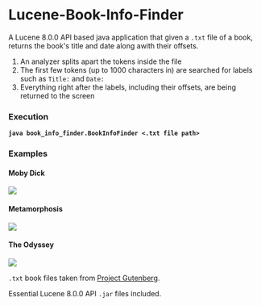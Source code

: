 # Lucene-Book-Info-Finder
A Lucene 8.0.0 API based java application that given a `.txt` file of a book, returns the book's title and date along awith their offsets.

1) An analyzer splits apart the tokens inside the file
2) The first few tokens (up to 1000 characters in) are searched for labels such as `Title:` and `Date:`
3) Everything right after the labels, including their offsets, are being returned to the screen


### Execution
**`java book_info_finder.BookInfoFinder <.txt file path>`**


### Examples
#### Moby Dick
![](http://i68.tinypic.com/8y94wn.png)
#### Metamorphosis
![](http://i67.tinypic.com/do5na0.png)
#### The Odyssey
![](http://i65.tinypic.com/2w5j5o3.png)


`.txt` book files taken from [Project Gutenberg](http://www.gutenberg.org/).

Essential Lucene 8.0.0 API `.jar` files included.
